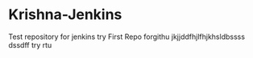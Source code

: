 # Krishna-Jenkins
Test repository for jenkins try
First Repo forgithu
jkjjddfhjlfhjkhsldbssss
dssdff
try
rtu

